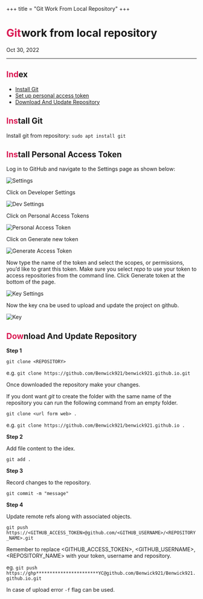 +++
title =  "Git Work From Local Repository"
+++

<h1> <span style="color: #da1953">Git</span>work from local repository</h1>

Oct 30, 2022

---

<h2> <span style="color:#da1953">Ind</span>ex </h2>

- [Install Git](#SET)
- [Set up personal access token](#TOK)
- [Download And Update Repository](#UP)

<h2 id=SET> <span style="color: #da1953">Ins</span>tall Git </h2>

Install git from repository: `sudo apt install git`

<h2 id=TOK> <span style="color: #da1953">Ins</span>tall Personal Access Token </h2>

Log in to GitHub and navigate to the Settings page as shown below:

![Settings](/gitworkfromlocalrepository/settings.png)

Click on Developer Settings

![Dev Settings](/gitworkfromlocalrepository/devsettings.png)

Click on Personal Access Tokens

![Personal Access Token](/gitworkfromlocalrepository/pat.png)

Click on Generate new token

![Generate Access Token](/gitworkfromlocalrepository/generate.png)

Now type the name of the token and select the scopes, or permissions, you’d like to grant this token. Make sure you select *repo* to use your token to access repositories from the command line. Click Generate token at the bottom of the page.

![Key Settings](/gitworkfromlocalrepository/keysettings.png)

Now the key cna be used to upload and update the project on github.

![Key](/gitworkfromlocalrepository/key.png)



<h2 id=UP> <span style="color: #da1953">Dow</span>nload And Update Repository </h2>

**Step 1**

`git clone <REPOSITORY>`

e.g. `git clone https://github.com/Benwick921/benwick921.github.io.git`

Once downloaded the repository make your changes.

If you dont want *git* to create the folder with the same name of the  repository you can run the following command from an empty folder.

`git clone <url form web> .`

e.g. `git clone https://github.com/Benwick921/benwick921.github.io .`

**Step 2**

Add file content to the idex.

`git add .`

**Step 3**

Record changes to the repository.

`git commit -m "message"`

**Step 4**

Update remote refs along with associated objects.

`git push https://<GITHUB_ACCESS_TOKEN>@github.com/<GITHUB_USERNAME>/<REPOSITORY_NAME>.git`

Remember to replace <GITHUB_ACCESS_TOKEN>, <GITHUB_USERNAME>, <REPOSITORY_NAME> with your token, username and repository.

eg. `git push https://ghp***********************YC@github.com/Benwick921/Benwick921.github.io.git`

In case of upload error `-f` flag can be used.

